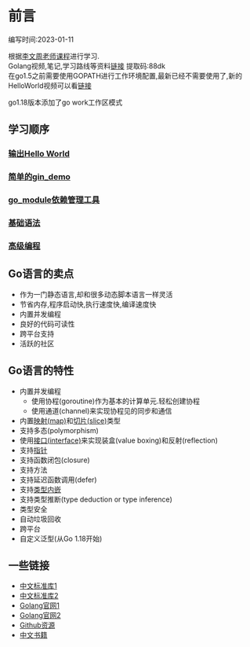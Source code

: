 # 前言

编写时间:2023-01-11

根据[李文周老师课程](https://www.liwenzhou.com/)进行学习.  
Golang视频,笔记,学习路线等资料[链接](https://www.aliyundrive.com/s/yUJBxdZxFk8) 提取码:88dk  
在go1.5之前需要使用GOPATH进行工作环境配置,最新已经不需要使用了,新的HelloWorld视频可以看[链接](https://www.bilibili.com/video/BV1bV41177KD)

go1.18版本添加了go work工作区模式

## 学习顺序

### [输出Hello World](./helloworld)

### [简单的gin_demo](./gin_demo)

### [go_module依赖管理工具](./go_module)

### [基础语法](./basic_grammar)

### [高级编程](./advanced)

## Go语言的卖点

* 作为一门静态语言,却和很多动态脚本语言一样灵活
* 节省内存,程序启动快,执行速度快,编译速度快
* 内置并发编程
* 良好的代码可读性
* 跨平台支持
* 活跃的社区

## Go语言的特性

* 内置并发编程
    * 使用协程(goroutine)作为基本的计算单元.轻松创建协程
    * 使用通道(channel)来实现协程见的同步和通信
* 内置[映射(map)](basic_grammar/map.go)和[切片(slice)](basic_grammar/slice.go)类型
* 支持多态(polymorphism)
* 使用[接口(interface)](./advanced/interface)来实现装盒(value boxing)和反射(reflection)
* 支持[指针](basic_grammar/pointer.go)
* 支持函数闭包(closure) 
* 支持方法
* 支持延迟函数调用(defer)
* 支持[类型内嵌](./basic_grammar/tree2.go)
* 支持类型推断(type deduction or type inference)
* 类型安全
* 自动垃圾回收
* 跨平台
* 自定义泛型(从Go 1.18开始)


## 一些链接

* [中文标准库1](https://studygolang.com/pkgdoc)
* [中文标准库2](https://github.com/astaxie/gopkg)
* [Golang官网1](https://go.dev/)
* [Golang官网2](https://golang.google.cn/)  
* [Github资源](https://github.com/avelino/awesome-go)
* [中文书籍](./books)


